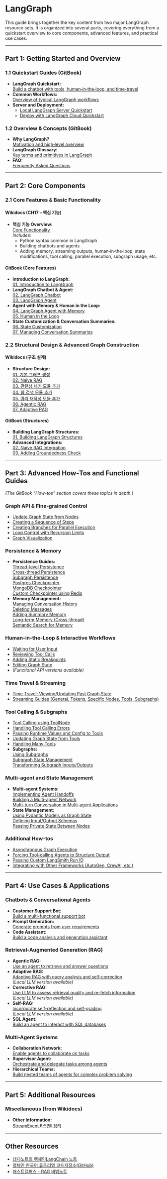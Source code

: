 # LangGraph

This guide brings together the key content from two major LangGraph resource sets. It is organized into several parts, covering everything from a quickstart overview to core components, advanced features, and practical use cases.

---

## Part 1: Getting Started and Overview

### 1.1 Quickstart Guides (GitBook)
- **LangGraph Quickstart:**  
  [Build a chatbot with tools, human‑in‑the‑loop, and time-travel](https://langchain-ai.github.io/langgraph/tutorials/introduction/)
- **Common Workflows:**  
  [Overview of typical LangGraph workflows](https://langchain-ai.github.io/langgraph/tutorials/workflows/)
- **Server and Deployment:**  
  - [Local LangGraph Server Quickstart](https://langchain-ai.github.io/langgraph/tutorials/langgraph-platform/local-server/)  
  - [Deploy with LangGraph Cloud Quickstart](https://langchain-ai.github.io/langgraph/cloud/quick_start/)

### 1.2 Overview & Concepts (GitBook)
- **Why LangGraph?**  
  [Motivation and high‑level overview](https://langchain-ai.github.io/langgraph/concepts/high_level/)
- **LangGraph Glossary:**  
  [Key terms and primitives in LangGraph](https://langchain-ai.github.io/langgraph/concepts/low_level/)
- **FAQ:**  
  [Frequently Asked Questions](https://langchain-ai.github.io/langgraph/concepts/faq/)

---

## Part 2: Core Components

### 2.1 Core Features & Basic Functionality

#### Wikidocs (CH17 – 핵심 기능)
- **핵심 기능 Overview:**  
  [Core Functionality](https://wikidocs.net/265670)  
  *Includes:*  
  - Python syntax common in LangGraph  
  - Building chatbots and agents  
  - Adding memory, streaming outputs, human‑in‑the‑loop, state modifications, tool calling, parallel execution, subgraph usage, etc.

#### GitBook (Core Features)
- **Introduction to LangGraph:**  
  [01. Introduction to LangGraph](https://langchain-opentutorial.gitbook.io/langchain-opentutorial/17-langgraph/01-core-features/01-langgraph-introduction)
- **LangGraph Chatbot & Agent:**  
  [02. LangGraph Chatbot](https://langchain-opentutorial.gitbook.io/langchain-opentutorial/17-langgraph/01-core-features/02-langgraph-chatbot)  
  [03. LangGraph Agent](https://langchain-opentutorial.gitbook.io/langchain-opentutorial/17-langgraph/01-core-features/03-langgraph-agent)
- **Agent with Memory & Human in the Loop:**  
  [04. LangGraph Agent with Memory](https://langchain-opentutorial.gitbook.io/langchain-opentutorial/17-langgraph/01-core-features/04-langgraph-agent-with-memory)  
  [05. Human in the Loop](https://langchain-opentutorial.gitbook.io/langchain-opentutorial/17-langgraph/01-core-features/06-langgraph-human-in-the-loop)
- **State Customization & Conversation Summaries:**  
  [06. State Customization](https://langchain-opentutorial.gitbook.io/langchain-opentutorial/17-langgraph/01-core-features/08-langgraph-state-customization)  
  [07. Managing Conversation Summaries](https://langchain-opentutorial.gitbook.io/langchain-opentutorial/17-langgraph/01-core-features/12-conversation-summaries-with-langgraph)

### 2.2 Structural Design & Advanced Graph Construction

#### Wikidocs (구조 설계)
- **Structure Design:**  
  [01. 기본 그래프 생성](https://wikidocs.net/267808)  
  [02. Naive RAG](https://wikidocs.net/267809)  
  [03. 관련성 체커 모듈 추가](https://wikidocs.net/267810)  
  [04. 웹 검색 모듈 추가](https://wikidocs.net/267811)  
  [05. 쿼리 재작성 모듈 추가](https://wikidocs.net/267812)  
  [06. Agentic RAG](https://wikidocs.net/267813)  
  [07. Adaptive RAG](https://wikidocs.net/267814)

#### GitBook (Structures)
- **Building LangGraph Structures:**  
  [01. Building LangGraph Structures](https://langchain-opentutorial.gitbook.io/langchain-opentutorial/17-langgraph/02-structures/01-langgraph-building-graphs)
- **Advanced Integrations:**  
  [02. Naive RAG Integration](https://langchain-opentutorial.gitbook.io/langchain-opentutorial/17-langgraph/02-structures/02-langgraph-naive-rag)  
  [03. Adding Groundedness Check](https://langchain-opentutorial.gitbook.io/langchain-opentutorial/17-langgraph/02-structures/03-langgraph-add-groundedness-check)

---

## Part 3: Advanced How‑Tos and Functional Guides

*(The GitBook “How-tos” section covers these topics in depth.)*

### Graph API & Fine‑grained Control
- [Update Graph State from Nodes](https://langchain-ai.github.io/langgraph/how-tos/state-reducers/)
- [Creating a Sequence of Steps](https://langchain-ai.github.io/langgraph/how-tos/sequence/)
- [Creating Branches for Parallel Execution](https://langchain-ai.github.io/langgraph/how-tos/branching/)
- [Loop Control with Recursion Limits](https://langchain-ai.github.io/langgraph/how-tos/recursion-limit/)
- [Graph Visualization](https://langchain-ai.github.io/langgraph/how-tos/visualization/)

### Persistence & Memory
- **Persistence Guides:**  
  [Thread-level Persistence](https://langchain-ai.github.io/langgraph/how-tos/persistence/)  
  [Cross-thread Persistence](https://langchain-ai.github.io/langgraph/how-tos/cross-thread-persistence/)  
  [Subgraph Persistence](https://langchain-ai.github.io/langgraph/how-tos/subgraph-persistence/)  
  [Postgres Checkpointer](https://langchain-ai.github.io/langgraph/how-tos/persistence_postgres/)  
  [MongoDB Checkpointer](https://langchain-ai.github.io/langgraph/how-tos/persistence_mongodb/)  
  [Custom Checkpointer using Redis](https://langchain-ai.github.io/langgraph/how-tos/persistence_redis/)
- **Memory Management:**  
  [Managing Conversation History](https://langchain-ai.github.io/langgraph/how-tos/memory/manage-conversation-history/)  
  [Deleting Messages](https://langchain-ai.github.io/langgraph/how-tos/memory/delete-messages/)  
  [Adding Summary Memory](https://langchain-ai.github.io/langgraph/how-tos/memory/add-summary-conversation-history/)  
  [Long-term Memory (Cross-thread)](https://langchain-ai.github.io/langgraph/how-tos/memory/cross-thread-persistence/)  
  [Semantic Search for Memory](https://langchain-ai.github.io/langgraph/how-tos/memory/semantic-search/)

### Human-in-the-Loop & Interactive Workflows
- [Waiting for User Input](https://langchain-ai.github.io/langgraph/how-tos/human_in_the_loop/wait-user-input/)
- [Reviewing Tool Calls](https://langchain-ai.github.io/langgraph/how-tos/human_in_the_loop/review-tool-calls/)
- [Adding Static Breakpoints](https://langchain-ai.github.io/langgraph/how-tos/human_in_the_loop/breakpoints/)
- [Editing Graph State](https://langchain-ai.github.io/langgraph/how-tos/human_in_the_loop/edit-graph-state/)
- *(Functional API versions available)*

### Time Travel & Streaming
- [Time Travel: Viewing/Updating Past Graph State](https://langchain-ai.github.io/langgraph/how-tos/time-travel/)
- [Streaming Guides (General, Tokens, Specific Nodes, Tools, Subgraphs)](https://langchain-ai.github.io/langgraph/how-tos/streaming/)

### Tool Calling & Subgraphs
- [Tool Calling using ToolNode](https://langchain-ai.github.io/langgraph/how-tos/tool-calling/)
- [Handling Tool Calling Errors](https://langchain-ai.github.io/langgraph/how-tos/tool-calling-errors/)
- [Passing Runtime Values and Config to Tools](https://langchain-ai.github.io/langgraph/how-tos/pass-run-time-values-to-tools/)
- [Updating Graph State from Tools](https://langchain-ai.github.io/langgraph/how-tos/update-state-from-tools/)
- [Handling Many Tools](https://langchain-ai.github.io/langgraph/how-tos/many-tools/)
- **Subgraphs:**  
  [Using Subgraphs](https://langchain-ai.github.io/langgraph/how-tos/subgraph/)  
  [Subgraph State Management](https://langchain-ai.github.io/langgraph/how-tos/subgraphs-manage-state/)  
  [Transforming Subgraph Inputs/Outputs](https://langchain-ai.github.io/langgraph/how-tos/subgraph-transform-state/)

### Multi-agent and State Management
- **Multi-agent Systems:**  
  [Implementing Agent Handoffs](https://langchain-ai.github.io/langgraph/how-tos/agent-handoffs/)  
  [Building a Multi-agent Network](https://langchain-ai.github.io/langgraph/how-tos/multi-agent-network/)  
  [Multi-turn Conversation in Multi-agent Applications](https://langchain-ai.github.io/langgraph/how-tos/multi-agent-multi-turn-convo/)
- **State Management:**  
  [Using Pydantic Models as Graph State](https://langchain-ai.github.io/langgraph/how-tos/state-model/)  
  [Defining Input/Output Schemas](https://langchain-ai.github.io/langgraph/how-tos/input_output_schema/)  
  [Passing Private State Between Nodes](https://langchain-ai.github.io/langgraph/how-tos/pass_private_state/)

### Additional How-tos
- [Asynchronous Graph Execution](https://langchain-ai.github.io/langgraph/how-tos/async/)
- [Forcing Tool-calling Agents to Structure Output](https://langchain-ai.github.io/langgraph/how-tos/react-agent-structured-output/)
- [Passing Custom LangSmith Run ID](https://langchain-ai.github.io/langgraph/how-tos/run-id-langsmith/)
- [Integrating with Other Frameworks (AutoGen, CrewAI, etc.)](https://langchain-ai.github.io/langgraph/how-tos/autogen-integration/)

---

## Part 4: Use Cases & Applications

### Chatbots & Conversational Agents
- **Customer Support Bot:**  
  [Build a multi-functional support bot](https://langchain-ai.github.io/langgraph/tutorials/customer-support/customer-support/)
- **Prompt Generation:**  
  [Generate prompts from user requirements](https://langchain-ai.github.io/langgraph/tutorials/chatbots/information-gather-prompting/)
- **Code Assistant:**  
  [Build a code analysis and generation assistant](https://langchain-ai.github.io/langgraph/tutorials/code_assistant/langgraph_code_assistant/)

### Retrieval-Augmented Generation (RAG)
- **Agentic RAG:**  
  [Use an agent to retrieve and answer questions](https://langchain-ai.github.io/langgraph/tutorials/rag/langgraph_agentic_rag/)
- **Adaptive RAG:**  
  [Adaptive RAG with query analysis and self-correction](https://langchain-ai.github.io/langgraph/tutorials/rag/langgraph_adaptive_rag/)  
  *(Local LLM version available)*
- **Corrective RAG:**  
  [Use LLM to assess retrieval quality and re-fetch information](https://langchain-ai.github.io/langgraph/tutorials/rag/langgraph_crag/)  
  *(Local LLM version available)*
- **Self-RAG:**  
  [Incorporate self-reflection and self-grading](https://langchain-ai.github.io/langgraph/tutorials/rag/langgraph_self_rag/)  
  *(Local LLM version available)*
- **SQL Agent:**  
  [Build an agent to interact with SQL databases](https://langchain-ai.github.io/langgraph/tutorials/sql-agent/)

### Multi-Agent Systems
- **Collaboration Network:**  
  [Enable agents to collaborate on tasks](https://langchain-ai.github.io/langgraph/tutorials/multi_agent/multi-agent-collaboration/)
- **Supervisor Agent:**  
  [Orchestrate and delegate tasks among agents](https://langchain-ai.github.io/langgraph/tutorials/multi_agent/agent_supervisor/)
- **Hierarchical Teams:**  
  [Build nested teams of agents for complex problem solving](https://langchain-ai.github.io/langgraph/tutorials/multi_agent/hierarchical_agent_teams/)

---

## Part 5: Additional Resources

### Miscellaneous (from Wikidocs)
- **Other Information:**  
  [StreamEvent 타입별 정리](https://wikidocs.net/265576)

---

## Other Resources

- [테디노트의 랭체인LangChain 노트](https://wikidocs.net/book/14314)
- [랭체인 한국어 튜토리얼 코드저장소(GitHub)](https://github.com/teddylee777/langchain-kr)
- [패스트캠퍼스 - RAG 비법노트](https://fastcampus.co.kr/data_online_teddy?utm_source=wikidocs&utm_medium=viral&utm_campaign=prd%5E250318%5E239355&utm_content=teacher%5E239355)